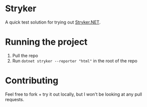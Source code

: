 # Stryker

A quick test solution for trying out [Stryker.NET](https://github.com/stryker-mutator/stryker-net/).

# Running the project

1. Pull the repo
2. Run `dotnet stryker --reporter "html"` in the root of the repo

# Contributing

Feel free to fork + try it out locally, but I won't be looking at any pull requests.
